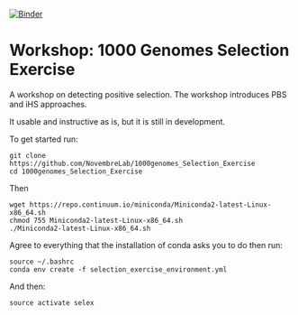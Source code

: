 [![Binder](https://mybinder.org/badge.svg)](https://mybinder.org/v2/gh/jhmarcus/1000genomes_Selection_Exercise/master)

# Workshop: 1000 Genomes Selection Exercise

A workshop on detecting positive selection.  The workshop introduces PBS and iHS approaches.  

It usable and instructive as is, but it is still in development. 

To get started run:
```
git clone https://github.com/NovembreLab/1000genomes_Selection_Exercise
cd 1000genomes_Selection_Exercise
```
Then
```
wget https://repo.continuum.io/miniconda/Miniconda2-latest-Linux-x86_64.sh
chmod 755 Miniconda2-latest-Linux-x86_64.sh
./Miniconda2-latest-Linux-x86_64.sh
```
Agree to everything that the installation of conda asks you to do then run:
```
source ~/.bashrc
conda env create -f selection_exercise_environment.yml
```
And then: 
```
source activate selex
````


